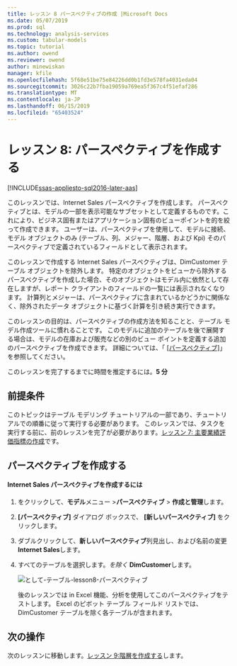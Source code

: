 ```yaml
---
title: レッスン 8 パースペクティブの作成 |Microsoft Docs
ms.date: 05/07/2019
ms.prod: sql
ms.technology: analysis-services
ms.custom: tabular-models
ms.topic: tutorial
ms.author: owend
ms.reviewer: owend
author: minewiskan
manager: kfile
ms.openlocfilehash: 5f68e51be75e84226dd0b1fd3e578fa4031eda04
ms.sourcegitcommit: 3026c22b7fba19059a769ea5f367c4f51efaf286
ms.translationtype: MT
ms.contentlocale: ja-JP
ms.lasthandoff: 06/15/2019
ms.locfileid: "65403524"
---
```

# <a name="lesson-8-create-perspectives"></a>レッスン 8: パースペクティブを作成する
[!INCLUDE[ssas-appliesto-sql2016-later-aas](../../includes/ssas-appliesto-sql2016-later-aas.md)]

このレッスンでは、Internet Sales パースペクティブを作成します。 パースペクティブとは、モデルの一部を表示可能なサブセットとして定義するものです。これにより、ビジネス固有またはアプリケーション固有のビューポイントを的を絞って作成できます。 ユーザーは、パースペクティブを使用して、モデルに接続、モデル オブジェクトのみ (テーブル、列、メジャー、階層、および Kpi) そのパースペクティブで定義されているフィールドとして表示されます。  
  
このレッスンで作成する Internet Sales パースペクティブは、DimCustomer テーブル オブジェクトを除外します。 特定のオブジェクトをビューから除外するパースペクティブを作成した場合、そのオブジェクトはモデル内に依然として存在しますが、レポート クライアントのフィールドの一覧には表示されなくなります。 計算列とメジャーは、パースペクティブに含まれているかどうかに関係なく、除外されたデータ オブジェクトに基づく計算を引き続き実行できます。  
  
このレッスンの目的は、パースペクティブの作成方法を知ることと、テーブル モデル作成ツールに慣れることです。 このモデルに追加のテーブルを後で展開する場合は、モデルの在庫および販売などの別のビュー ポイントを定義する追加のパースペクティブを作成できます。 詳細については、「 [[パースペクティブ]](../tabular-models/perspectives-ssas-tabular.md)」を参照してください。  
  
このレッスンを完了するまでに時間を推定するには。**5 分**  
  
## <a name="prerequisites"></a>前提条件  
このトピックはテーブル モデリング チュートリアルの一部であり、チュートリアルでの順番に従って実行する必要があります。 このレッスンでは、タスクを実行する前に、前のレッスンを完了が必要があります。[レッスン 7: 主要業績評価指標の作成](lesson-7-create-key-performance-indicators.md)です。  
  
## <a name="create-perspectives"></a>パースペクティブを作成する  
  
#### <a name="to-create-an-internet-sales-perspective"></a>Internet Sales パースペクティブを作成するには  
  
1.  をクリックして、**モデル**メニュー >**パースペクティブ** > **作成と管理**します。  
  
2.  **[パースペクティブ]** ダイアログ ボックスで、 **[新しいパースペクティブ]** をクリックします。  
  
3.  ダブルクリックして、**新しいパースペクティブ**列見出し、および名前の変更**Internet Sales**します。  
  
4.  すべてのテーブルを選択します。*を除く* **DimCustomer**します。  
  
    ![として-テーブル-lesson8-パースペクティブ](media/as-tabular-lesson8-perspectives.png)
  
    後のレッスンでは in Excel 機能、分析を使用してこのパースペクティブをテストします。 Excel のピボット テーブル フィールド リストでは、DimCustomer テーブルを除く各テーブルが含まれます。  

## <a name="whats-next"></a>次の操作
次のレッスンに移動します。[レッスン 9:階層を作成する](lesson-9-create-hierarchies.md)します。
  
  
  
  
